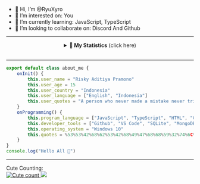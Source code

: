 - 👋 Hi, I’m @RyuXyro
- 👀 I’m interested on: You
- 🌱 I’m currently learning: JavaScript, TypeScript
- 💞️ I’m looking to collaborate on: Discord And Github

<hr>

<details align="center">
    <summary><b>📝 My Statistics</b> (click here)</summary>
    <br/>
  <a href="https://github.com/RyuXyro">
    <img align="center" alt="RyuXyro Stats" src="https://dibaca.isekai.eu.org/api?username=ryuxyro&show_icons=true&theme=tokyonight&hide_border=true"/>
  </a>
  <br>
  <a href="https://github.com/RyuXyro">
    <img align="center" alt="RyuXyro Github Trophy" src="https://piala.isekai.eu.org/?username=RyuXyro&theme=tokyonight&row=2&column=4&no-frame=true"/>
  </a>
  <br>
    <a href="https://github.com/RyuXyro">
        <img align="center" alt="RyuXyro Top Language" src="https://dibaca.isekai.eu.org/api/top-langs/?username=RyuXyro&theme=tokyonight&layout=compact&hide_border=true"/>
    </a>
    <br>
    <a href="https://github.com/RyuXyro">
        <img align="center" alt="Fake wakatime" src="https://dibaca.isekai.eu.org/api/wakatime?username=RyuXyro&layout=compact&theme=tokyonight&hide_border=true">
    </a>
</details>
<br>

<hr>

```typescript
export default class about_me {
    onInit() {
        this.user_name = "Risky Aditiya Pramono"
        this.user_age = 15
        this.user_country = "Indonesia"
        this.user_language = ["English", "Indonesia"]
        this.user_quotes = "A person who never made a mistake never tried anything new."
    }
    onProgramming() {
        this.program_language = ["JavaScript", "TypeScript", "HTML", "CSS"]
        this.developer_tools = ["Github", "VS Code", "SQLite", "MongoDB"]
        this.operating_system = "Windows 10"
        this.quotes = %53%53%42%68%62%53%42%68%49%47%68%68%59%32%74%6C%63%69%77%67%59%57%35%6B%49%48%52%6F%61%58%4D%67%61%58%4D%67%62%58%6B%67%62%57%46%75%61%57%5A%6C%63%33%52%76%4C%69%42%5A%62%33%55%67%62%57%46%35%49%48%4E%30%62%33%41%67%64%47%68%70%63%79%42%70%62%6D%52%70%64%6D%6C%6B%64%57%46%73%4C%43%42%69%64%58%51%67%65%57%39%31%49%47%4E%68%62%69%64%30%49%48%4E%30%62%33%41%67%64%58%4D%67%59%57%78%73%4C%69%34%75%49%47%46%6D%64%47%56%79%49%47%46%73%62%43%77%67%64%32%55%6E%63%6D%55%67%59%57%78%73%49%47%46%73%61%57%74%6C%4C%67
    }
}
console.log("Hello All 👋")
```

<hr>

Cute Counting:<br>
<a href="https://github.com/RyuXyro">
    <img alt="Cute count" src="http://moe-count.glitch.me/get/@ryuxyro?theme=rule34"/>
  </a>
![](https://hit.yhype.me/github/profile?user_id=131745729)
<!---
RyuXyro/RyuXyro is a ✨ special ✨ repository because its `README.md` (this file) appears on your GitHub profile.
You can click the Preview link to take a look at your changes.
--->

